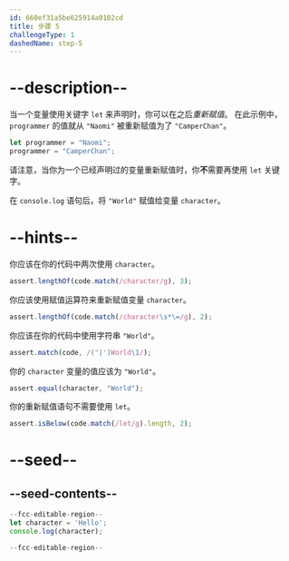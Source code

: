 ```yaml
---
id: 660ef31a5be625914a0102cd
title: 步骤 5
challengeType: 1
dashedName: step-5
---
```


# --description--

当一个变量使用关键字 `let` 来声明时，你可以在之后<dfn>重新赋值</dfn>。 在此示例中，`programmer` 的值就从 `"Naomi"` 被重新赋值为了 `"CamperChan"`。

```js
let programmer = "Naomi";
programmer = "CamperChan";
```

请注意，当你为一个已经声明过的变量重新赋值时，你**不**需要再使用 `let` 关键字。

在 `console.log` 语句后，将 `"World"` 赋值给变量 `character`。

# --hints--

你应该在你的代码中两次使用 `character`。

```js
assert.lengthOf(code.match(/character/g), 3);
```

你应该使用赋值运算符来重新赋值变量 `character`。

```js
assert.lengthOf(code.match(/character\s*\=/g), 2);
```

你应该在你的代码中使用字符串 `"World"`。

```js
assert.match(code, /("|')World\1/);
```

你的 `character` 变量的值应该为 `"World"`。

```js
assert.equal(character, "World");
```

你的重新赋值语句不需要使用 `let`。

```js
assert.isBelow(code.match(/let/g).length, 2);
```


# --seed--

## --seed-contents--

```js
--fcc-editable-region--
let character = 'Hello';
console.log(character);

--fcc-editable-region--
```
